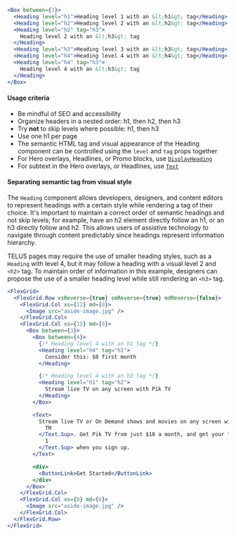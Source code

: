 ```jsx
<Box between={3}>
  <Heading level="h1">Heading level 1 with an &lt;h1&gt; tag</Heading>
  <Heading level="h2">Heading level 2 with an &lt;h2&gt; tag</Heading>
  <Heading level="h2" tag="h3">
    Heading level 2 with an &lt;h3&gt; tag
  </Heading>
  <Heading level="h3">Heading level 3 with an &lt;h3&gt; tag</Heading>
  <Heading level="h4">Heading level 4 with an &lt;h4&gt; tag</Heading>
  <Heading level="h4" tag="h3">
    Heading level 4 with an &lt;h3&gt; tag
  </Heading>
</Box>
```

#### Usage criteria

* Be mindful of SEO and accessibility
* Organize headers in a nested order: h1, then h2, then h3
* Try **not** to skip levels where possible: h1, then h3
* Use one h1 per page
* The semantic HTML tag and visual appearance of the Heading component can be controlled using the `level` and `tag` props together
* For Hero overlays, Headlines, or Promo blocks, use [`DisplayHeading`](#displayheading)
* For subtext in the Hero overlays, or Headlines, use [`Text`](#text)

#### Separating semantic tag from visual style

The `Heading` component allows developers, designers, and content editors to represent headings with a certain style
while rendering a tag of their choice. It's important to maintain a correct order of semantic headings and not skip
levels; for example, have an h2 element directly follow an h1, or an h3 directly follow and h2. This allows users of
assistive technology to navigate through content predictably since headings represent information
hierarchy.

TELUS pages may require the use of smaller heading styles, such as a `Heading` with level 4, but it may follow a
heading with a visual level 2 and `<h2>` tag. To maintain order of information in this example, designers can propose
the use of a smaller heading level while still rendering an `<h3>` tag.

```jsx
<FlexGrid>
  <FlexGrid.Row xsReverse={true} smReverse={true} mdReverse={false}>
    <FlexGrid.Col xs={12} md={0}>
      <Image src="aside-image.jpg" />
    </FlexGrid.Col>
    <FlexGrid.Col xs={12} md={6}>
      <Box between={3}>
        <Box between={4}>
          {/* Heading level 4 with an h1 tag */}
          <Heading level="h4" tag="h1">
            Consider this: $0 first month
          </Heading>

          {/* Heading level 4 with an h3 tag */}
          <Heading level="h1" tag="h2">
            Stream live TV on any screen with Pik TV
          </Heading>
        </Box>

        <Text>
          Stream live TV or On Demand shows and movies on any screen with TELUS Pik TV<Text.Sup>
            TM
          </Text.Sup>. Get Pik TV from just $10 a month, and get your first month for $0<Text.Sup>
            1
          </Text.Sup> when you sign up.
        </Text>

        <div>
          <ButtonLink>Get Started</ButtonLink>
        </div>
      </Box>
    </FlexGrid.Col>
    <FlexGrid.Col xs={0} md={6}>
      <Image src="aside-image.jpg" />
    </FlexGrid.Col>
  </FlexGrid.Row>
</FlexGrid>
```
